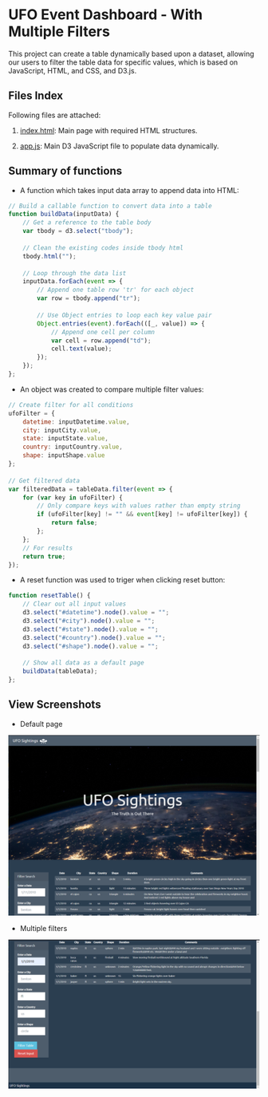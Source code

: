 # UFO Event Dashboard - With Multiple Filters
This project can create a table dynamically based upon a dataset, allowing our users to filter the table data for specific values, which is based on JavaScript, HTML, and CSS, and D3.js.

## Files Index

Following files are attached:

1. <a href="https://github.com/kk-deng/JavaScript-Challenge/blob/main/UFO-level-2/index.html">index.html</a>: Main page with required HTML structures.

2. <a href="https://github.com/kk-deng/JavaScript-Challenge/blob/main/UFO-level-2/static/js/app.js">app.js</a>: Main D3 JavaScript file to populate data dynamically. 

## Summary of functions

* A function which takes input data array to append data into HTML:

```javascript
// Build a callable function to convert data into a table
function buildData(inputData) {
    // Get a reference to the table body
    var tbody = d3.select("tbody");

    // Clean the existing codes inside tbody html
    tbody.html("");

    // Loop through the data list
    inputData.forEach(event => {
        // Append one table row 'tr' for each object
        var row = tbody.append("tr");

        // Use Object entries to loop each key value pair
        Object.entries(event).forEach(([_, value]) => {
            // Append one cell per column
            var cell = row.append("td");
            cell.text(value);
        });
    });
};
```

* An object was created to compare multiple filter values:

```javascript
// Create filter for all conditions
ufoFilter = {
    datetime: inputDatetime.value,
    city: inputCity.value,
    state: inputState.value,
    country: inputCountry.value,
    shape: inputShape.value
};

// Get filtered data
var filteredData = tableData.filter(event => {
    for (var key in ufoFilter) {
        // Only compare keys with values rather than empty string
        if (ufoFilter[key] != "" && event[key] != ufoFilter[key]) {
            return false;
        };
    };
    // For results 
    return true;
});
```

* A reset function was used to triger when clicking reset button:

```javascript
function resetTable() {
    // Clear out all input values
    d3.select("#datetime").node().value = "";
    d3.select("#city").node().value = "";
    d3.select("#state").node().value = "";
    d3.select("#country").node().value = "";
    d3.select("#shape").node().value = "";
    
    // Show all data as a default page
    buildData(tableData);
};
```

## View Screenshots
* Default page

<img src="https://github.com/kk-deng/JavaScript-Challenge/blob/main/Screenshots/default.png">

* Multiple filters

<img src="https://github.com/kk-deng/JavaScript-Challenge/blob/main/Screenshots/multifilter.png">
